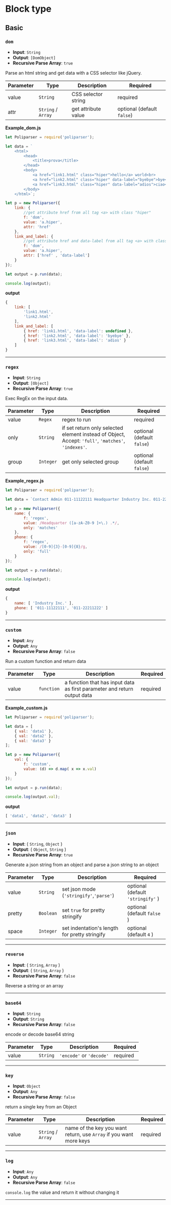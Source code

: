
# Block type

## Basic

### `dom`

- **Input**: `String`
- **Output**: `[DomObject]`
- **Recursive Parse Array**: `true`

Parse an html string and get data with a CSS selector like jQuery.

| Parameter | Type | Description | Required |
| - | - | - | - |
| value | `String` | CSS selector string | required |
| attr | `String` / `Array` | get attribute value | optional (default `false`) |

**Example_dom.js**
```js
let Poliparser = require('poliparser');

let data = `
	<html>
		<head>
			<title>prova</title>
		</head>
		<body>
			<a href="link1.html" class="hiper">hello</a> world<br>
			<a href="link2.html" class="hiper" data-label="byebye">bye</a> world<br>
			<a href="link3.html" class="hiper" data-label="adios">ciao</a> world<br>
		</body>
	</html>`;

let p = new Poliparser({
	link: {
		//get attribute href from all tag <a> with class "hiper"
		f: 'dom',
		value: 'a.hiper',
		attr: 'href'
	},
	link_and_label: {
		//get attribute href and data-label from all tag <a> with class "hiper"
		f: 'dom',
		value: 'a.hiper',
		attr: ['href' , 'data-label']
	}
});

let output = p.run(data);

console.log(output);
```

**output**
```js
{
	link: [
		'link1.html',
		'link2.html'
	],
	link_and_label: [
		{ href: 'link1.html', 'data-label': undefined },
		{ href: 'link2.html', 'data-label': 'byebye' },
		{ href: 'link3.html', 'data-label': 'adios' }
	]
}
```

---

### `regex`

- **Input**: `String`
- **Output**: `[Object]`
- **Recursive Parse Array**: `true`

Exec RegEx on the input data.

| Parameter | Type | Description | Required |
| - | - | - | - |
| value | `Regex` | regex to run | required |
| only | `String` | if set return only selected element instead of Object, Accept: `'full'`, `'matches'`, `'indexes'`. | optional (default `false`) |
| group | `Integer` | get only selected group | optional (default `false`) |


**Example_regex.js**
```js
let Poliparser = require('poliparser');

let data = `Contact Admin 011-11122111 Headquarter Industry Inc. 011-22211222`;

let p = new Poliparser({
	name: {
		f: 'regex',
		value: /Headquarter ([a-zA-Z0-9 ]+\.) .*/,
		only: 'matches'
	},
	phone: {
		f: 'regex',
		value: /[0-9]{3}-[0-9]{8}/g,
		only: 'full'
	}
});

let output = p.run(data);

console.log(output);
```

**output**
```js
{
	name: [ 'Industry Inc.' ],
	phone: [ '011-11122111', '011-22211222' ]
}
```

---

### `custom`

- **Input**: `Any`
- **Output**: `Any`
- **Recursive Parse Array**: `false`

Run a custom function and return data

| Parameter | Type | Description | Required |
| - | - | - | - |
| value | `function` | a function that has input data as first parameter and return output data | required |

**Example_custom.js**
```js
let Poliparser = require('poliparser');

let data = [
	{ val: 'data1' },
	{ val: 'data2' },
	{ val: 'data3' }
];

let p = new Poliparser({
	val: {
		f: 'custom',
		value: (d) => d.map( x => x.val)
	}
});

let output = p.run(data);

console.log(output.val);
```

**output**
```js
[ 'data1', 'data2', 'data3' ]
```

---

### `json`

- **Input**: ( `String`, `Object` )
- **Output**: ( `Object`, `String` )
- **Recursive Parse Array**: `true`

Generate a json string from an object and parse a json string to an object

| Parameter | Type | Description | Required |
| - | - | - | - |
| value  | `String`  | set json mode (`'stringify'`,`'parse'`)       | optional (default  `'stringify'` ) |
| pretty | `Boolean` | set `true` for pretty stringify               | optional (default  `false` ) |
| space | `Integer` | set indentation's length for pretty stringify | optional (default  `4` ) |

---

### `reverse`

- **Input**: ( `String`, `Array` )
- **Output**: ( `String`, `Array` )
- **Recursive Parse Array**: `false`

Reverse a string or an array

---

### `base64`

- **Input**: `String`
- **Output**: `String`
- **Recursive Parse Array**: `false`

encode or decode base64 string

| Parameter | Type | Description | Required |
| - | - | - | - |
| value | `String` | `'encode'` or `'decode'` | required |

---

### `key`

- **Input**: `Object`
- **Output**: `Any`
- **Recursive Parse Array**: `false`

return a single key from an Object

| Parameter | Type | Description | Required |
| - | - | - | - |
| value | `String` / `Array` | name of the key you want return, use `Array` if you want more keys | required |

---

### `log`

- **Input**: `Any`
- **Output**: `Any`
- **Recursive Parse Array**: `false`

`console.log` the value and return it without changing it

---